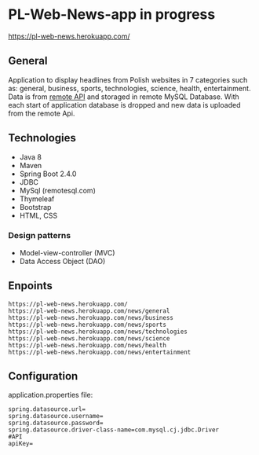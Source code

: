 # PL-Web-News-app in progress
https://pl-web-news.herokuapp.com/
## General
Application to display headlines from Polish websites in 7 categories such as: general, business, sports, technologies, science, health, entertainment. Data is from [remote API](https://newsapi.org/account) and storaged in remote MySQL Database. With each start of application database is dropped and new data is uploaded from the remote Api.
## Technologies
* Java 8
* Maven
* Spring Boot 2.4.0
* JDBC
* MySql (remotesql.com)
* Thymeleaf
* Bootstrap
* HTML, CSS
### Design patterns
* Model-view-controller (MVC)
* Data Access Object (DAO)
## Enpoints
```
https://pl-web-news.herokuapp.com/
https://pl-web-news.herokuapp.com/news/general
https://pl-web-news.herokuapp.com/news/business
https://pl-web-news.herokuapp.com/news/sports
https://pl-web-news.herokuapp.com/news/technologies
https://pl-web-news.herokuapp.com/news/science
https://pl-web-news.herokuapp.com/news/health
https://pl-web-news.herokuapp.com/news/entertainment
```
## Configuration
application.properties file:
```
spring.datasource.url=
spring.datasource.username=
spring.datasource.password=
spring.datasource.driver-class-name=com.mysql.cj.jdbc.Driver
#API
apiKey=
```
